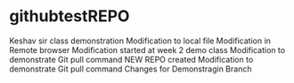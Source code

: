 # githubtestREPO
Keshav sir class demonstration
Modification to local file
Modification in Remote browser
Modification started at week 2 demo class
Modification to demonstrate Git pull command
NEW REPO created Modification to demonstrate Git pull command
Changes for Demonstragin Branch